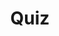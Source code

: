 ---
title: "Quiz"
passing_percentage: 70
layout: "test"
type: "test"
questions:
  - id: "q1"
    text: "What is the relationship between Organizations, Teams, and Workspaces in Layer5 Cloud?"
    type: "single-answer"
    marks: 2
    options:
      - id: "a"
        text: "Organizations contain multiple Teams, and Teams manage access to Workspaces and their resources"
        is_correct: true
      - id: "b"
        text: "Workspaces contain Organizations, which contain Teams"
      - id: "c"
        text: "Teams are independent of Organizations and Workspaces"
  - id: "q2"
    text: "What are the methods available for adding users to an Organization in Layer5 Cloud?"
    type: "multi-answer"
    marks: 2
    options:
      - id: "a"
        text: "Using an invite link"
        is_correct: true
      - id: "b"
        text: "Manual addition via Layer5 Cloud Users"
        is_correct: true
      - id: "c"
        text: "Automatic synchronization from external directories"
  - id: "q3"
    text: "What do users receive when they are added to an organization?"
    type: "single-answer"
    marks: 2
    options:
      - id: "a"
        text: "Full administrator privileges"
      - id: "b"
        text: "A set of default permissions"
        is_correct: true
      - id: "c"
        text: "No permissions until manually assigned"
---